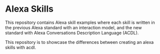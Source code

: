 # Alexa Skills


This repository contains Alexa skill examples where each skill is written in the previous Alexa standard with an interaction model, and the new standard with Alexa Conversations Description Language (ACDL).

This repository is to showcase the differences between creating an alexa skills with acdl.